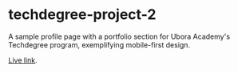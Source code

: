 # techdegree-project-2
A sample profile page with a portfolio section for Ubora Academy's Techdegree program, exemplifying mobile-first design.

[Live link](https://rtanaka96.github.io/techdegree-project-2-responsiveportfolio). 
